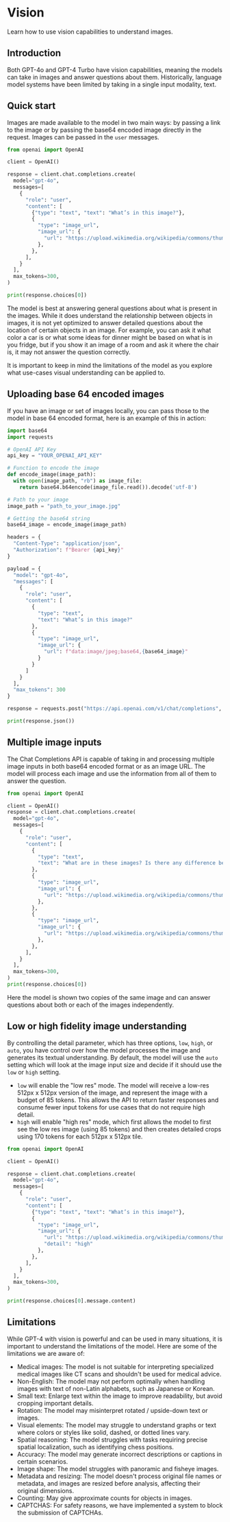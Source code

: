 # Vision

Learn how to use vision capabilities to understand images.

## Introduction

Both GPT-4o and GPT-4 Turbo have vision capabilities, meaning the models can take in images and answer questions about them. Historically, language model systems have been limited by taking in a single input modality, text.

## Quick start

Images are made available to the model in two main ways: by passing a link to the image or by passing the base64 encoded image directly in the request. Images can be passed in the `user` messages.

```python
from openai import OpenAI

client = OpenAI()

response = client.chat.completions.create(
  model="gpt-4o",
  messages=[
    {
      "role": "user",
      "content": [
        {"type": "text", "text": "What’s in this image?"},
        {
          "type": "image_url",
          "image_url": {
            "url": "https://upload.wikimedia.org/wikipedia/commons/thumb/d/dd/Gfp-wisconsin-madison-the-nature-boardwalk.jpg/2560px-Gfp-wisconsin-madison-the-nature-boardwalk.jpg",
          },
        },
      ],
    }
  ],
  max_tokens=300,
)

print(response.choices[0])
```

The model is best at answering general questions about what is present in the images. While it does understand the relationship between objects in images, it is not yet optimized to answer detailed questions about the location of certain objects in an image. For example, you can ask it what color a car is or what some ideas for dinner might be based on what is in you fridge, but if you show it an image of a room and ask it where the chair is, it may not answer the question correctly.

It is important to keep in mind the limitations of the model as you explore what use-cases visual understanding can be applied to.

## Uploading base 64 encoded images

If you have an image or set of images locally, you can pass those to the model in base 64 encoded format, here is an example of this in action:

```python
import base64
import requests

# OpenAI API Key
api_key = "YOUR_OPENAI_API_KEY"

# Function to encode the image
def encode_image(image_path):
  with open(image_path, "rb") as image_file:
    return base64.b64encode(image_file.read()).decode('utf-8')

# Path to your image
image_path = "path_to_your_image.jpg"

# Getting the base64 string
base64_image = encode_image(image_path)

headers = {
  "Content-Type": "application/json",
  "Authorization": f"Bearer {api_key}"
}

payload = {
  "model": "gpt-4o",
  "messages": [
    {
      "role": "user",
      "content": [
        {
          "type": "text",
          "text": "What’s in this image?"
        },
        {
          "type": "image_url",
          "image_url": {
            "url": f"data:image/jpeg;base64,{base64_image}"
          }
        }
      ]
    }
  ],
  "max_tokens": 300
}

response = requests.post("https://api.openai.com/v1/chat/completions", headers=headers, json=payload)

print(response.json())
```

## Multiple image inputs

The Chat Completions API is capable of taking in and processing multiple image inputs in both base64 encoded format or as an image URL. The model will process each image and use the information from all of them to answer the question.

```python
from openai import OpenAI

client = OpenAI()
response = client.chat.completions.create(
  model="gpt-4o",
  messages=[
    {
      "role": "user",
      "content": [
        {
          "type": "text",
          "text": "What are in these images? Is there any difference between them?",
        },
        {
          "type": "image_url",
          "image_url": {
            "url": "https://upload.wikimedia.org/wikipedia/commons/thumb/d/dd/Gfp-wisconsin-madison-the-nature-boardwalk.jpg/2560px-Gfp-wisconsin-madison-the-nature-boardwalk.jpg",
          },
        },
        {
          "type": "image_url",
          "image_url": {
            "url": "https://upload.wikimedia.org/wikipedia/commons/thumb/d/dd/Gfp-wisconsin-madison-the-nature-boardwalk.jpg/2560px-Gfp-wisconsin-madison-the-nature-boardwalk.jpg",
          },
        },
      ],
    }
  ],
  max_tokens=300,
)
print(response.choices[0])
```

Here the model is shown two copies of the same image and can answer questions about both or each of the images independently.

## Low or high fidelity image understanding

By controlling the detail parameter, which has three options, `low`, `high`, or `auto`, you have control over how the model processes the image and generates its textual understanding. By default, the model will use the `auto` setting which will look at the image input size and decide if it should use the `low` or `high` setting.

 - `low` will enable the "low res" mode. The model will receive a low-res 512px x 512px version of the image, and represent the image with a budget of 85 tokens. This allows the API to return faster responses and consume fewer input tokens for use cases that do not require high detail.
 - `high` will enable "high res" mode, which first allows the model to first see the low res image (using 85 tokens) and then creates detailed crops using 170 tokens for each 512px x 512px tile.

```python
from openai import OpenAI

client = OpenAI()

response = client.chat.completions.create(
  model="gpt-4o",
  messages=[
    {
      "role": "user",
      "content": [
        {"type": "text", "text": "What’s in this image?"},
        {
          "type": "image_url",
          "image_url": {
            "url": "https://upload.wikimedia.org/wikipedia/commons/thumb/d/dd/Gfp-wisconsin-madison-the-nature-boardwalk.jpg/2560px-Gfp-wisconsin-madison-the-nature-boardwalk.jpg",
            "detail": "high"
          },
        },
      ],
    }
  ],
  max_tokens=300,
)

print(response.choices[0].message.content)
```
## Limitations

While GPT-4 with vision is powerful and can be used in many situations, it is important to understand the limitations of the model. Here are some of the limitations we are aware of:

 - Medical images: The model is not suitable for interpreting specialized medical images like CT scans and shouldn't be used for medical advice.
 - Non-English: The model may not perform optimally when handling images with text of non-Latin alphabets, such as Japanese or Korean.
 - Small text: Enlarge text within the image to improve readability, but avoid cropping important details.
 - Rotation: The model may misinterpret rotated / upside-down text or images.
 - Visual elements: The model may struggle to understand graphs or text where colors or styles like solid, dashed, or dotted lines vary.
 - Spatial reasoning: The model struggles with tasks requiring precise spatial localization, such as identifying chess positions.
 - Accuracy: The model may generate incorrect descriptions or captions in certain scenarios.
 - Image shape: The model struggles with panoramic and fisheye images.
 - Metadata and resizing: The model doesn't process original file names or metadata, and images are resized before analysis, affecting their original dimensions.
 - Counting: May give approximate counts for objects in images.
 - CAPTCHAS: For safety reasons, we have implemented a system to block the submission of CAPTCHAs.